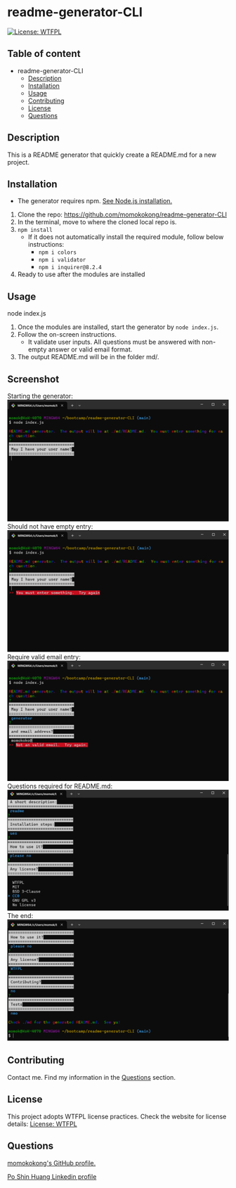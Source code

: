 # readme-generator-CLI
[![License: WTFPL](https://img.shields.io/badge/License-WTFPL-brightgreen.svg)](http://www.wtfpl.net/about/)

## Table of content
- readme-generator-CLI
  - [Description](#Description)
  - [Installation](#Installation)
  - [Usage](#Usage)
  - [Contributing](#Contributing)
  - [License](#License)
  - [Questions](#Questions)

## Description
This is a README generator that quickly create a README.md for a new project. 

## Installation
- The generator requires npm.  [See Node.js installation.](https://docs.npmjs.com/downloading-and-installing-node-js-and-npm)
1. Clone the repo: https://github.com/momokokong/readme-generator-CLI
2. In the terminal, move to where the cloned local repo is.
3. `npm install`
   - If it does not automatically install the required module, follow below instructions:
     - `npm i colors`
     - `npm i validator`
     - `npm i inquirer@8.2.4`
4. Ready to use after the modules are installed


## Usage
node index.js
1. Once the modules are installed, start the generator by `node index.js`.
2. Follow the on-screen instructions.
   - It validate user inputs.  All questions must be answered with non-empty answer or valid email format.
3. The output README.md will be in the folder md/.

## Screenshot
Starting the generator:  
![Starting](./screenshot/Starting.png)
Should not have empty entry:  
![validation1](./screenshot/validation1.png)
Require valid email entry:  
![validation2](./screenshot/validation2.png)
Questions required for README.md:  
![questions](./screenshot/questions.png)
The end:  
![ending](./screenshot/ending.png)

## Contributing
Contact me.  Find my information in the [Questions](#Questions) section.

## License
This project adopts WTFPL license practices. Check the website for license details: [License: WTFPL](http://www.wtfpl.net/about/)

## Questions
[momokokong's GitHub profile.](https://github.com/momokokong)

[Po Shin Huang Linkedin profile](https://www.linkedin.com/in/poshinhuang/)